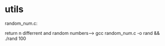# utils

random_num.c:

return n differrent and random numbers--> gcc random_num.c  -o rand && ./rand 100
